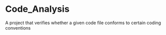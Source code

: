 # Code_Analysis
A project that verifies whether a given code file conforms to certain coding conventions
